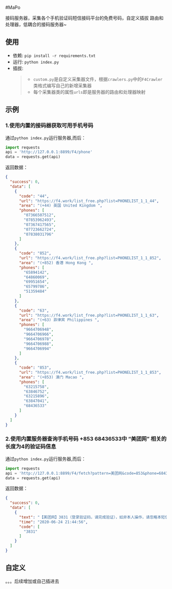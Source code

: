 
#MaPo


接码服务器，采集各个手机验证码短信接码平台的免费号码，自定义插拔 路由和处理器，低耦合的接码服务器~

## 使用

* 依赖: `pip install -r requirements.txt`
* 运行: `python index.py`
* 插拔: 
    > * `custom.py`是自定义采集器文件，根据`crawlers.py`中的`F4Crawler`类格式编写自己的新增采集器
    > * 每个采集器类的属性`urls`即是服务器的路由和处理器映射
 
 
 ## 示例
 
 ### 1.使用内置的接码器获取可用手机号码
 通过`python index.py`运行服务器,而后：
 ```python
import requests
api = 'http://127.0.0.1:8899/F4/phone'
data = requests.get(api)
```
返回数据：
```json
{
  "success": 0,
  "data": [
    {
      "code": "44",
      "url": "https://f4.work/list_free.php?list=PHONELIST_1_1_44",
      "area": "(+44) 英国 United Kingdom ",
      "phones": [
        "07366507512",
        "07853962493",
        "07367417565",
        "07723662724",
        "07838031796"
      ]
    },
    {
      "code": "852",
      "url": "https://f4.work/list_free.php?list=PHONELIST_1_1_852",
      "area": "(+852) 香港 Hong Kong ",
      "phones": [
        "65894142",
        "64860069",
        "69951654",
        "65799786",
        "51359484"
      ]
    },
    {
      "code": "63",
      "url": "https://f4.work/list_free.php?list=PHONELIST_1_1_63",
      "area": "(+63) 菲律宾 Philippines ",
      "phones": [
        "9664706948",
        "9664706966",
        "9664706978",
        "9664706988",
        "9664706994"
      ]
    },
    {
      "code": "853",
      "url": "https://f4.work/list_free.php?list=PHONELIST_1_1_853",
      "area": "(+853) 澳门 Macao ",
      "phones": [
        "63215758",
        "63846752",
        "63215896",
        "63847041",
        "68436533"
      ]
    }
  ]
}
```      

### 2.使用内置服务器查询手机号码 +853 68436533中 “美团网” 相关的长度为4的验证码信息

 通过`python index.py`运行服务器,而后：
 ```python
import requests
api = 'http://127.0.0.1:8899/F4/fetch?pattern=美团网&code=853&phone=68436533&length=4'
data = requests.get(api)
```

返回数据：
```json
{
  "success": 0,
  "data": [
    {
      "text": "【美团网】3831（登录验证码，请完成验证），如非本人操作，请忽略本短信。",
      "time": "2020-06-24 21:44:56",
      "code": [
        "3831"
      ]
    }
  ]
}
```

## 自定义

。。。后续增加或自己插进去

